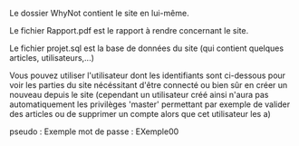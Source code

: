 Le dossier WhyNot contient le site en lui-même.

Le fichier Rapport.pdf est le rapport à rendre concernant le site.

Le fichier projet.sql est la base de données du site (qui contient quelques articles, utilisateurs,...)

Vous pouvez utiliser l'utilisateur dont les identifiants sont ci-dessous pour voir les parties du site nécéssitant d'être connecté
ou bien sûr en créer un nouveau depuis le site (cependant un utilisateur créé ainsi n'aura pas automatiquement les privilèges 'master'
permettant par exemple de valider des articles ou de supprimer un compte alors que cet utilisateur les a)

pseudo :             Exemple
mot de passe :       EXemple00
